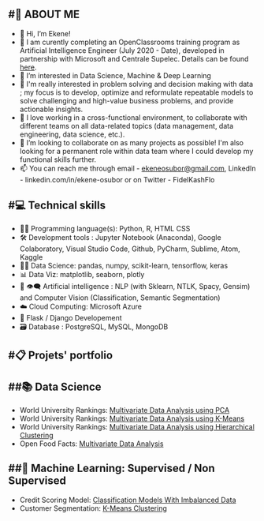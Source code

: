 #👋 ABOUT ME
-----------------------------------------------------------------------------------------------------------------------------------------------------------------------
- 👋 Hi, I’m Ekene!
- 🌱 I am curently completing  an OpenClassrooms training program as Artificial Intelligence Engineer (July 2020 - Date), developed in partnership with Microsoft and Centrale Supelec. Details can be found [here](https://openclassrooms.com/en/paths/167-ai-engineer).
- 👀 I’m interested in Data Science, Machine & Deep Learning
- 💞️ I'm really interested in problem solving and decision making with data ; my focus is to develop, optimize and reformulate repeatable models to solve challenging and high-value business problems, and provide actionable insights.
- 🚧 I love working in a cross-functional environment, to collaborate with different teams on all data-related topics (data management, data engineering, data science, etc.).
- 👀 I’m looking to collaborate on as many projects as possible! I'm also looking for a permanent role within data team where I could develop my functional skills further.
- 📫 You can reach me through email - ekeneosubor@gmail.com, LinkedIn - linkedin.com/in/ekene-osubor or on Twitter - FidelKashFlo


#💻 Technical skills
-----------------------------------------------------------------------------------------------------------------------------------------------------------------------
- 👩‍💻 Programming language(s): Python, R, HTML CSS
- 🛠️ Development tools : Jupyter Notebook (Anaconda), Google Colaboratory, Visual Studio Code, Github, PyCharm, Sublime, Atom, Kaggle
- 👩‍🔬 Data Science: pandas, numpy, scikit-learn, tensorflow, keras
- 📊 Data Viz: matplotlib, seaborn, plotly
- 💬 👁️‍🗨️ Artificial intelligence : NLP (with Sklearn, NTLK, Spacy, Gensim) and Computer Vision (Classification, Semantic Segmentation)
- ☁️ Cloud Computing: Microsoft Azure
- 💭 Flask / Django Developement
- 🗃️ Database : PostgreSQL, MySQL, MongoDB


#📋 Projets' portfolio
-----------------------------------------------------------------------------------------------------------------------------------------------------------------------
##📚 Data Science
-----------------------------------------------------------------------------------------------------------------------------------------------------------------------
- World University Rankings: [Multivariate Data Analysis using PCA](https://github.com/EOsubor/PCA---World-Uni-Rankings)
- World University Rankings: [Multivariate Data Analysis using K-Means](https://github.com/EOsubor/K-Means-Clustering---World-Uni-Rankings)
- World University Rankings: [Multivariate Data Analysis using Hierarchical Clustering](https://github.com/EOsubor/Hierarchical-Clustering---World-Uni-Rankings)
- Open Food Facts: [Multivariate Data Analysis]()

##🧪 Machine Learning: Supervised / Non Supervised
-----------------------------------------------------------------------------------------------------------------------------------------------------------------------
- Credit Scoring Model: [Classification Models With Imbalanced Data]()
- Customer Segmentation: [K-Means Clustering]()
<!---
EOsubor/EOsubor is a ✨ special ✨ repository because its `README.md` (this file) appears on your GitHub profile.
You can click the Preview link to take a look at your changes.
--->
